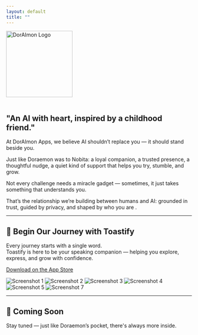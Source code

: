 ```yaml
---
layout: default
title: ""
---
```


<link rel="stylesheet" href="/assets/style.css">
<link href="https://fonts.googleapis.com/css2?family=Baloo+2:wght@400;600;700&display=swap" rel="stylesheet">

<div class="hero">
   <img src="/assets/doraimon.png" alt="DorAImon Logo" style="width: 180px; margin-bottom: 1rem;" />
  <h2>"An AI with heart, inspired by a childhood friend."</h2>

  <p>
    At DorAImon Apps, we believe AI shouldn’t replace you — it should <span class="highlight">stand beside</span> you.
  </p>
  <p>
    Just like Doraemon was to Nobita: a loyal companion, a trusted presence, a thoughtful nudge, a quiet kind of support that helps you <span class="highlight">try</span>, <span class="highlight">stumble</span>, and <span class="highlight">grow</span>.
  </p>
  <p>
    Not every challenge needs a miracle gadget — sometimes, it just takes something that <span class="highlight">understands</span> you.
  </p>
  <p>
    That’s the relationship we’re building between humans and AI: grounded in <span class="highlight">trust</span>, guided by <span class="highlight">privacy</span>, and shaped by <span class="highlight"> who you are </span>.
  </p>
</div>

---

<div class="app-section">
  <h2 class="section-header">📱 Begin Our Journey with Toastify</h2>
  <p>
    Every journey starts with a single word.  
    <br />
    Toastify is here to be your speaking companion — helping you explore, express, and grow with confidence.
  </p>

  <p> 
    <a href="https://apps.apple.com/us/app/toastify/id6744975419" target="_blank" rel="noopener noreferrer" class="app-store-button">
      Download on the App Store
    </a>
  </p>
  
  <div class="screenshot-grid">
    <img src="/assets/toastify/1.png" alt="Screenshot 1" />
    <img src="/assets/toastify/2.png" alt="Screenshot 2" />
    <img src="/assets/toastify/3.png" alt="Screenshot 3" />
    <img src="/assets/toastify/4.png" alt="Screenshot 4" />
    <img src="/assets/toastify/5.png" alt="Screenshot 5" />
    <img src="/assets/toastify/7.png" alt="Screenshot 7" />

  </div>
</div>


---

<div class="app-section">
  <h2 class="section-header">🌟 Coming Soon</h2>
  <p>Stay tuned — just like Doraemon’s pocket, there's always more inside.</p>
</div>

